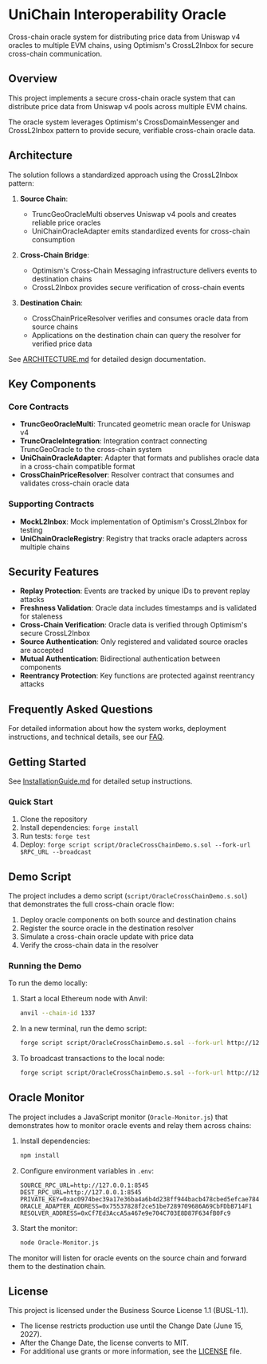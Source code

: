 # UniChain Interoperability Oracle

Cross-chain oracle system for distributing price data from Uniswap v4 oracles to multiple EVM chains, using Optimism's CrossL2Inbox for secure cross-chain communication.

## Overview

This project implements a secure cross-chain oracle system that can distribute price data from Uniswap v4 pools across multiple EVM chains.

The oracle system leverages Optimism's CrossDomainMessenger and CrossL2Inbox pattern to provide secure, verifiable cross-chain oracle data.

## Architecture

The solution follows a standardized approach using the CrossL2Inbox pattern:

1. **Source Chain**: 
   - TruncGeoOracleMulti observes Uniswap v4 pools and creates reliable price oracles
   - UniChainOracleAdapter emits standardized events for cross-chain consumption

2. **Cross-Chain Bridge**:
   - Optimism's Cross-Chain Messaging infrastructure delivers events to destination chains
   - CrossL2Inbox provides secure verification of cross-chain events

3. **Destination Chain**:
   - CrossChainPriceResolver verifies and consumes oracle data from source chains
   - Applications on the destination chain can query the resolver for verified price data

See [ARCHITECTURE.md](./ARCHITECTURE.md) for detailed design documentation.

## Key Components

### Core Contracts

- **TruncGeoOracleMulti**: Truncated geometric mean oracle for Uniswap v4
- **TruncOracleIntegration**: Integration contract connecting TruncGeoOracle to the cross-chain system
- **UniChainOracleAdapter**: Adapter that formats and publishes oracle data in a cross-chain compatible format
- **CrossChainPriceResolver**: Resolver contract that consumes and validates cross-chain oracle data

### Supporting Contracts

- **MockL2Inbox**: Mock implementation of Optimism's CrossL2Inbox for testing
- **UniChainOracleRegistry**: Registry that tracks oracle adapters across multiple chains

## Security Features

- **Replay Protection**: Events are tracked by unique IDs to prevent replay attacks
- **Freshness Validation**: Oracle data includes timestamps and is validated for staleness
- **Cross-Chain Verification**: Oracle data is verified through Optimism's secure CrossL2Inbox
- **Source Authentication**: Only registered and validated source oracles are accepted
- **Mutual Authentication**: Bidirectional authentication between components
- **Reentrancy Protection**: Key functions are protected against reentrancy attacks

## Frequently Asked Questions

For detailed information about how the system works, deployment instructions, and technical details, see our [FAQ](./FAQ.md).

## Getting Started

See [InstallationGuide.md](./InstallationGuide.md) for detailed setup instructions.

### Quick Start

1. Clone the repository
2. Install dependencies: `forge install`
3. Run tests: `forge test`
4. Deploy: `forge script script/OracleCrossChainDemo.s.sol --fork-url $RPC_URL --broadcast`

## Demo Script

The project includes a demo script (`script/OracleCrossChainDemo.s.sol`) that demonstrates the full cross-chain oracle flow:

1. Deploy oracle components on both source and destination chains
2. Register the source oracle in the destination resolver
3. Simulate a cross-chain oracle update with price data
4. Verify the cross-chain data in the resolver

### Running the Demo

To run the demo locally:

1. Start a local Ethereum node with Anvil:
   ```bash
   anvil --chain-id 1337
   ```

2. In a new terminal, run the demo script:
   ```bash
   forge script script/OracleCrossChainDemo.s.sol --fork-url http://127.0.0.1:8545 -vv
   ```

3. To broadcast transactions to the local node:
   ```bash
   forge script script/OracleCrossChainDemo.s.sol --fork-url http://127.0.0.1:8545 --broadcast
   ```

## Oracle Monitor

The project includes a JavaScript monitor (`Oracle-Monitor.js`) that demonstrates how to monitor oracle events and relay them across chains:

1. Install dependencies:
   ```bash
   npm install
   ```

2. Configure environment variables in `.env`:
   ```
   SOURCE_RPC_URL=http://127.0.0.1:8545
   DEST_RPC_URL=http://127.0.0.1:8545
   PRIVATE_KEY=0xac0974bec39a17e36ba4a6b4d238ff944bacb478cbed5efcae784d7bf4f2ff80
   ORACLE_ADAPTER_ADDRESS=0x75537828f2ce51be7289709686A69CbFDbB714F1
   RESOLVER_ADDRESS=0xCf7Ed3AccA5a467e9e704C703E8D87F634fB0Fc9
   ```

3. Start the monitor:
   ```bash
   node Oracle-Monitor.js
   ```

The monitor will listen for oracle events on the source chain and forward them to the destination chain.

## License

This project is licensed under the Business Source License 1.1 (BUSL-1.1).

- The license restricts production use until the Change Date (June 15, 2027).
- After the Change Date, the license converts to MIT.
- For additional use grants or more information, see the [LICENSE](./LICENSE) file.
